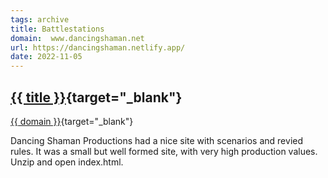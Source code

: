 ```yaml
---
tags: archive
title: Battlestations
domain:  www.dancingshaman.net
url: https://dancingshaman.netlify.app/
date: 2022-11-05
---
```

## [{{ title }}]({{url}}){target="_blank"}
[{{ domain }}]({{url}}){target="_blank"}

Dancing Shaman Productions had a nice site with scenarios and revied rules. It was a small but well formed site, with very high production values. Unzip and open index.html.

